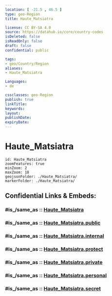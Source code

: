 ```yaml
---
location: [ -21.5 , 46.5 ] 
type: geo-Region
title: Haute_Matsiatra

license: CC BY-SA 4.0
source: https://datahub.io/core/country-codes
isDeleted: false
isReadOnly: false
draft: false
confidential: public

tags:
- geo/Country/Region
aliases:
- Haute_Matsiatra

Languages:
- de

cssclasses: geo-Region
publish: true
linkTitle: 
keywords: 
layout: 
publishDate: 
expiryDate: 
---
```


# Haute_Matsiatra

```leaflet
id: Haute_Matsiatra
zoomFeatures: true 
minZoom: 2 
maxZoom: 18
geojsonFolder: ./Haute_Matsiatra/
markerFolder: ./Haute_Matsiatra/
```


## Confidential Links & Embeds: 

### #is_/same_as :: [Haute_Matsiatra](/_Standards/Earth/Continent/Africa/Africa~East/Madagascar/Provinces~Madagascar/Fianarantsoa/counties~Fianarantsoa/Haute_Matsiatra.md) 

### #is_/same_as :: [Haute_Matsiatra.public](/_public/Earth/Continent/Africa/Africa~East/Madagascar/Provinces~Madagascar/Fianarantsoa/counties~Fianarantsoa/Haute_Matsiatra.public.md) 

### #is_/same_as :: [Haute_Matsiatra.internal](/_internal/Earth/Continent/Africa/Africa~East/Madagascar/Provinces~Madagascar/Fianarantsoa/counties~Fianarantsoa/Haute_Matsiatra.internal.md) 

### #is_/same_as :: [Haute_Matsiatra.protect](/_protect/Earth/Continent/Africa/Africa~East/Madagascar/Provinces~Madagascar/Fianarantsoa/counties~Fianarantsoa/Haute_Matsiatra.protect.md) 

### #is_/same_as :: [Haute_Matsiatra.private](/_private/Earth/Continent/Africa/Africa~East/Madagascar/Provinces~Madagascar/Fianarantsoa/counties~Fianarantsoa/Haute_Matsiatra.private.md) 

### #is_/same_as :: [Haute_Matsiatra.personal](/_personal/Earth/Continent/Africa/Africa~East/Madagascar/Provinces~Madagascar/Fianarantsoa/counties~Fianarantsoa/Haute_Matsiatra.personal.md) 

### #is_/same_as :: [Haute_Matsiatra.secret](/_secret/Earth/Continent/Africa/Africa~East/Madagascar/Provinces~Madagascar/Fianarantsoa/counties~Fianarantsoa/Haute_Matsiatra.secret.md)

